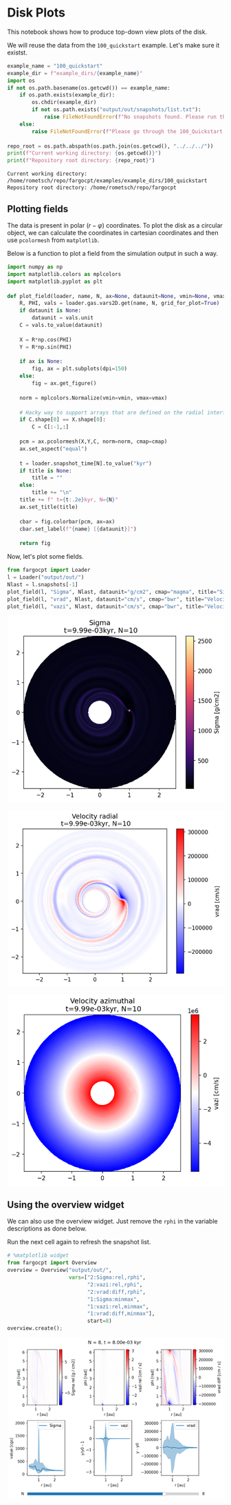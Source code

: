 # Disk Plots

This notebook shows how to produce top-down view plots of the disk.

We will reuse the data from the `100_quickstart` example.
Let's make sure it existst.


```python
example_name = "100_quickstart"
example_dir = f"example_dirs/{example_name}"
import os
if not os.path.basename(os.getcwd()) == example_name:
    if os.path.exists(example_dir):
        os.chdir(example_dir)
        if not os.path.exists("output/out/snapshots/list.txt"):
            raise FileNotFoundError(f"No snapshots found. Please run the simulation inside the 100_Quickstart.ipynb notebook first!")
    else:
        raise FileNotFoundError(f"Please go through the 100_Quickstart.ipynb notebook first!")

repo_root = os.path.abspath(os.path.join(os.getcwd(), "../../../"))
print(f"Current working directory: {os.getcwd()}")
print(f"Repository root directory: {repo_root}")

```

    Current working directory: /home/rometsch/repo/fargocpt/examples/example_dirs/100_quickstart
    Repository root directory: /home/rometsch/repo/fargocpt


## Plotting fields

The data is present in polar ($r-\varphi$) coordinates.
To plot the disk as a circular object, we can calculate the coordinates in cartesian coordinates and then use `pcolormesh` from `matplotlib`.

Below is a function to plot a field from the simulation output in such a way.


```python
import numpy as np
import matplotlib.colors as mplcolors
import matplotlib.pyplot as plt

def plot_field(loader, name, N, ax=None, dataunit=None, vmin=None, vmax=None, cmap="viridis", title=None):
    R, PHI, vals = loader.gas.vars2D.get(name, N, grid_for_plot=True)
    if dataunit is None:
        dataunit = vals.unit
    C = vals.to_value(dataunit)

    X = R*np.cos(PHI)
    Y = R*np.sin(PHI)

    if ax is None:
        fig, ax = plt.subplots(dpi=150)
    else:
        fig = ax.get_figure()

    norm = mplcolors.Normalize(vmin=vmin, vmax=vmax)

    # Hacky way to support arrays that are defined on the radial interfaces
    if C.shape[0] == X.shape[0]:
        C = C[:-1,:]

    pcm = ax.pcolormesh(X,Y,C, norm=norm, cmap=cmap)
    ax.set_aspect("equal")

    t = loader.snapshot_time[N].to_value("kyr")
    if title is None:
        title = ""
    else:
        title += "\n"
    title += f" t={t:.2e}kyr, N={N}"
    ax.set_title(title)

    cbar = fig.colorbar(pcm, ax=ax)
    cbar.set_label(f"{name} [{dataunit}]")
    
    return fig
```

Now, let's plot some fields.


```python
from fargocpt import Loader
l = Loader("output/out/")
Nlast = l.snapshots[-1]
plot_field(l, "Sigma", Nlast, dataunit="g/cm2", cmap="magma", title="Sigma");
plot_field(l, "vrad", Nlast, dataunit="cm/s", cmap="bwr", title="Velocity radial");
plot_field(l, "vazi", Nlast, dataunit="cm/s", cmap="bwr", title="Velocity azimuthal");
```


    
![png](101_DiskPlots_files/101_DiskPlots_7_0.png)
    



    
![png](101_DiskPlots_files/101_DiskPlots_7_1.png)
    



    
![png](101_DiskPlots_files/101_DiskPlots_7_2.png)
    


## Using the overview widget

We can also use the overview widget.
Just remove the `rphi` in the variable descriptions as done below.

Run the next cell again to refresh the snapshot list.


```python
# %matplotlib widget
from fargocpt import Overview
overview = Overview("output/out/", 
                    vars=["2:Sigma:rel,rphi",
                          "2:vazi:rel,rphi",
                          "2:vrad:diff,rphi",
                          "1:Sigma:minmax",
                          "1:vazi:rel,minmax",
                          "1:vrad:diff,minmax"],
                          start=8)
overview.create();
```


    
![png](101_DiskPlots_files/101_DiskPlots_10_0.png)
    



```python

```
